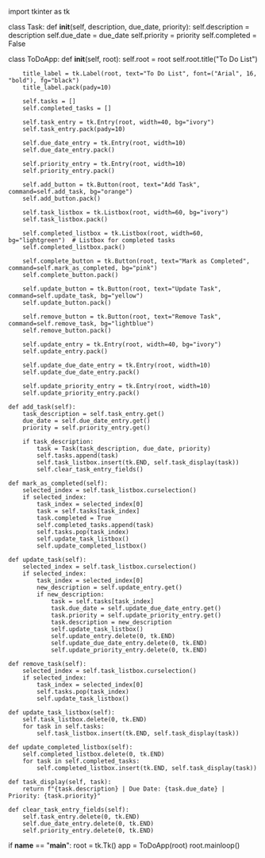 import tkinter as tk

class Task:
    def __init__(self, description, due_date, priority):
        self.description = description
        self.due_date = due_date
        self.priority = priority
        self.completed = False

class ToDoApp:
    def __init__(self, root):
        self.root = root
        self.root.title("To Do List")

        title_label = tk.Label(root, text="To Do List", font=("Arial", 16, "bold"), fg="black")
        title_label.pack(pady=10)

        self.tasks = []
        self.completed_tasks = []

        self.task_entry = tk.Entry(root, width=40, bg="ivory")
        self.task_entry.pack(pady=10)

        self.due_date_entry = tk.Entry(root, width=10)
        self.due_date_entry.pack()

        self.priority_entry = tk.Entry(root, width=10)
        self.priority_entry.pack()

        self.add_button = tk.Button(root, text="Add Task", command=self.add_task, bg="orange")
        self.add_button.pack()

        self.task_listbox = tk.Listbox(root, width=60, bg="ivory")
        self.task_listbox.pack()

        self.completed_listbox = tk.Listbox(root, width=60, bg="lightgreen")  # Listbox for completed tasks
        self.completed_listbox.pack()

        self.complete_button = tk.Button(root, text="Mark as Completed", command=self.mark_as_completed, bg="pink")
        self.complete_button.pack()

        self.update_button = tk.Button(root, text="Update Task", command=self.update_task, bg="yellow")
        self.update_button.pack()

        self.remove_button = tk.Button(root, text="Remove Task", command=self.remove_task, bg="lightblue")
        self.remove_button.pack()

        self.update_entry = tk.Entry(root, width=40, bg="ivory")
        self.update_entry.pack()

        self.update_due_date_entry = tk.Entry(root, width=10)
        self.update_due_date_entry.pack()

        self.update_priority_entry = tk.Entry(root, width=10)
        self.update_priority_entry.pack()

    def add_task(self):
        task_description = self.task_entry.get()
        due_date = self.due_date_entry.get()
        priority = self.priority_entry.get()

        if task_description:
            task = Task(task_description, due_date, priority)
            self.tasks.append(task)
            self.task_listbox.insert(tk.END, self.task_display(task))
            self.clear_task_entry_fields()

    def mark_as_completed(self):
        selected_index = self.task_listbox.curselection()
        if selected_index:
            task_index = selected_index[0]
            task = self.tasks[task_index]
            task.completed = True
            self.completed_tasks.append(task)
            self.tasks.pop(task_index)
            self.update_task_listbox()
            self.update_completed_listbox()

    def update_task(self):
        selected_index = self.task_listbox.curselection()
        if selected_index:
            task_index = selected_index[0]
            new_description = self.update_entry.get()
            if new_description:
                task = self.tasks[task_index]
                task.due_date = self.update_due_date_entry.get()
                task.priority = self.update_priority_entry.get()
                task.description = new_description
                self.update_task_listbox()
                self.update_entry.delete(0, tk.END)
                self.update_due_date_entry.delete(0, tk.END)
                self.update_priority_entry.delete(0, tk.END)

    def remove_task(self):
        selected_index = self.task_listbox.curselection()
        if selected_index:
            task_index = selected_index[0]
            self.tasks.pop(task_index)
            self.update_task_listbox()

    def update_task_listbox(self):
        self.task_listbox.delete(0, tk.END)
        for task in self.tasks:
            self.task_listbox.insert(tk.END, self.task_display(task))

    def update_completed_listbox(self):
        self.completed_listbox.delete(0, tk.END)
        for task in self.completed_tasks:
            self.completed_listbox.insert(tk.END, self.task_display(task))

    def task_display(self, task):
        return f"{task.description} | Due Date: {task.due_date} | Priority: {task.priority}"

    def clear_task_entry_fields(self):
        self.task_entry.delete(0, tk.END)
        self.due_date_entry.delete(0, tk.END)
        self.priority_entry.delete(0, tk.END)

if __name__ == "__main__":
    root = tk.Tk()
    app = ToDoApp(root)
    root.mainloop()
